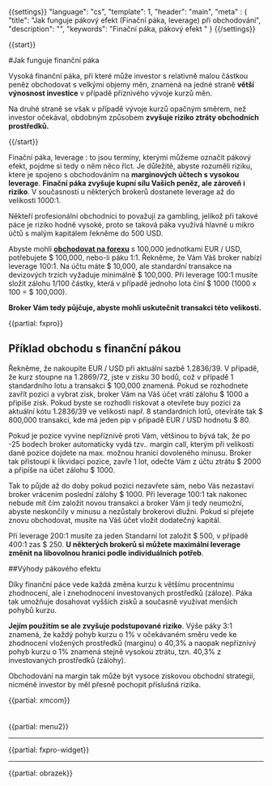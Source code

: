 {{settings}}
  "language": "cs",
  "template": 1,
  "header": "main",
  "meta" : {
    "title": "Jak funguje pákový efekt (Finační páka, leverage) při obchodování",
    "description": "",
    "keywords": "Finační páka, pákový efekt "
  }
{{/settings}}

<div class="row">
<div class="col-md-9" role="main" markdown="1">

{{start}}

#Jak funguje finanční páka

Vysoká finanční páka, při které může investor s relativně malou částkou peněz obchodovat s velkými objemy měn, znamená na jedné straně **větší výnosnost investice** v případě příznivého vývoje kurzů měn. 

Na druhé straně se však v případě vývoje kurzů opačným směrem, než investor očekával, obdobným způsobem **zvyšuje riziko ztráty obchodních prostředků.** 

{{/start}}

Finační páka, leverage 
:    to jsou termíny, kterými můžeme označit pákový efekt, pojdme si tedy o něm něco říct. Je důležité, abyste rozuměli riziku, ktere je spojeno s obchodováním na **marginových účtech s vysokou leverage**. **Finační páka zvyšuje kupní sílu Vašich peněz, ale zároveň i riziko**. V současnosti u některých brokerů dostanete leverage až do velikosti 1000:1. 

Někteří profesionální obchodníci to považují za gambling, jelikož při takové páce je riziko hodně vysoké, proto se taková páka využívá hlavně u mikro účtů s malým kapitálem řekněme do 500 USD. 

Abyste mohli [**obchodovat na forexu**](http://www.forexsrovnavac.cz/forex-obchodovavani) s 100,000 jednotkami EUR / USD, potřebujete $ 100,000, nebo-li páku 1:1. Řekněme, že Vám Váš broker nabízí leverage 100:1. Na účtu máte $ 10,000, ale standardní transakce na devizových trzích vyžaduje minimálně $ 100,000. Při leverage 100:1 musíte složit zálohu 1/100 částky, která v případě jednoho lota činí $ 1000 (1000 x 100 = $ 100,000). 

**Broker Vám tedy půjčuje, abyste mohli uskutečnit transakci této velikosti.**

{{partial: fxpro}}

## Příklad obchodu s finanční pákou

Řekněme, že nakoupíte EUR / USD při aktuální sazbě 1.2836/39. V případě, že kurz stoupne na 1.2869/72, jste v zisku 30 bodů, což v případě 1 standardního lotu a transakci $ 100,000 znamená. Pokud se rozhodnete zavřít pozici a vybrat zisk, broker Vám na Váš účet vrátí zálohu $ 1000 a připíše zisk. Pokud byste se rozhodli riskovat a otevřete buy pozici za aktuální kótu 1.2836/39 ve velikosti např. 8 standardních lotů, otevíráte tak $ 800,000 transakci, kde má jeden pip v případě EUR / USD hodnotu $ 80.

Pokud je pozice vyvine nepříznivě proti Vám, většinou to bývá tak, že po -25 bodech broker automaticky vydá tzv.. margin call, kterým při velikosti dané pozice dojdete na max. možnou hranici dovoleného mínusu. Broker tak přistoupí k likvidaci pozice, zavře 1 lot, odečte Vám z účtu ztrátu $ 2000 a připíše na účet zálohu $ 1000. 

Tak to půjde až do doby pokud pozici nezavřete sám, nebo Vás nezastaví broker vrácením poslední zálohy $ 1000. Při leverage 100:1 tak nakonec nebude mít čím založit novou transakci a broker Vám ji tedy neumožní, abyste neskončily v minusu a nezůstaly brokerovi dlužni. Pokud si přejete znovu obchodovat, musíte na Váš účet vložit dodatečný kapitál.

Při leverage 200:1 musíte za jeden Standarní lot založit $ 500, v případě 400:1 zas $ 250. **U některých brokerů si můžete maximální leverage změnit na libovolnou hranici podle individuálních potřeb**.

##Výhody pákového efektu

Díky finanční páce vede každá změna kurzu k většímu procentnímu zhodnocení, ale i znehodnocení investovaných prostředků (záloze). Páka tak umožňuje dosahovat vyšších zisků a současně využívat menších pohybů kurzu. 

**Jejím použitím se ale zvyšuje podstupované riziko**. Výše páky 3:1 znamená, že každý pohyb kurzu o 1% v očekávaném směru vede ke zhodnocení vložených prostředků (marginu) o 40,3% a naopak nepříznivý pohyb kurzu o 1% znamená stejně vysokou ztrátu, tzn. 40,3% z investovaných prostředků (zálohy).

Obchodování na margin tak může být vysoce ziskovou obchodní strategií, nicméně investor by měl přesně pochopit příslušná rizika. 


{{partial: xmcom}}


</div>
<div class="col-md-3" markdown="1">
<div class="well" markdown="1" style="margin-top: 2.5em">

{{partial: menu2}}

</div>


- - -

{{partial: fxpro-widget}}

- - -

{{partial: obrazek}}

</div>
</div>
